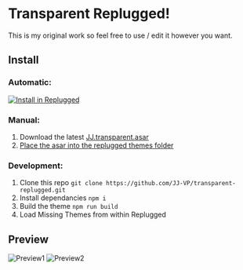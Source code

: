 # Transparent Replugged!

This is my original work so feel free to use / edit it however you want.

## Install

### Automatic:

[![Install in Replugged](https://img.shields.io/badge/-Install%20in%20Replugged-blue?style=for-the-badge&logo=none)](https://replugged.dev/install?identifier=jj-vp/transparent-replugged&source=github)

### Manual:

1. Download the latest [JJ.transparent.asar](https://github.com/JJ-VP/transparent-replugged/releases/latest/download/JJ.transparent.asar)
2. [Place the asar into the replugged themes folder](https://github.com/replugged-org/replugged/wiki/Installing-plugins-and-themes)

### Development:

1. Clone this repo `git clone https://github.com/JJ-VP/transparent-replugged.git`
2. Install dependancies `npm i`
3. Build the theme `npm run build`
4. Load Missing Themes from within Replugged

## Preview

![Preview1](https://i.imgur.com/YkfdWPx.png)
![Preview2](https://i.imgur.com/9YEGD1C.png)